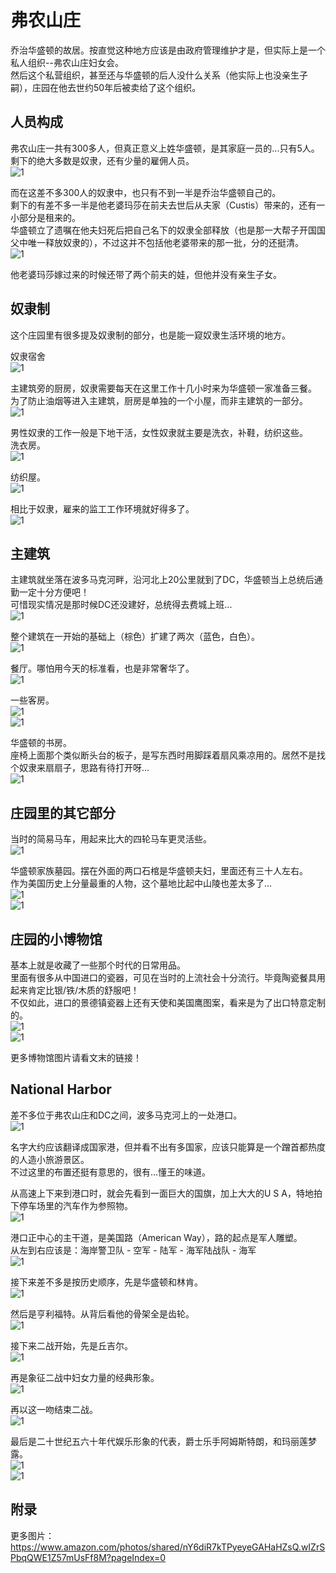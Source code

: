# 弗农山庄
乔治华盛顿的故居。按直觉这种地方应该是由政府管理维护才是，但实际上是一个私人组织--弗农山庄妇女会。  
然后这个私营组织，甚至还与华盛顿的后人没什么关系（他实际上也没亲生子嗣），庄园在他去世约50年后被卖给了这个组织。  

## 人员构成
弗农山庄一共有300多人，但真正意义上姓华盛顿，是其家庭一员的...只有5人。  
剩下的绝大多数是奴隶，还有少量的雇佣人员。  
![1](https://thumbnails-photos.amazon.com/v1/thumbnail/Jdu089mKQW-EJqMmSoJ8Zw?viewBox=1280%2C960&ownerId=A199H2MSIUK7DB&groupShareToken=nY6diR7kTPyeyeGAHaHZsQ.wIZrSPbqQWE1Z57mUsFf8M)

而在这差不多300人的奴隶中，也只有不到一半是乔治华盛顿自己的。  
剩下的有差不多一半是他老婆玛莎在前夫去世后从夫家（Custis）带来的，还有一小部分是租来的。  
华盛顿立了遗嘱在他夫妇死后把自己名下的奴隶全部释放（也是那一大帮子开国国父中唯一释放奴隶的），不过这并不包括他老婆带来的那一批，分的还挺清。  
![1](https://thumbnails-photos.amazon.com/v1/thumbnail/-0AbOlbJQJWkGGtEffGsAA?viewBox=1280%2C960&ownerId=A199H2MSIUK7DB&groupShareToken=nY6diR7kTPyeyeGAHaHZsQ.wIZrSPbqQWE1Z57mUsFf8M)

他老婆玛莎嫁过来的时候还带了两个前夫的娃，但他并没有亲生子女。

## 奴隶制
这个庄园里有很多提及奴隶制的部分，也是能一窥奴隶生活环境的地方。

奴隶宿舍  
![1](https://thumbnails-photos.amazon.com/v1/thumbnail/Uy6LuDtESkSUYtOyNk7EfA?viewBox=1280%2C414&ownerId=A199H2MSIUK7DB&groupShareToken=nY6diR7kTPyeyeGAHaHZsQ.wIZrSPbqQWE1Z57mUsFf8M)

主建筑旁的厨房，奴隶需要每天在这里工作十几小时来为华盛顿一家准备三餐。  
为了防止油烟等进入主建筑，厨房是单独的一个小屋，而非主建筑的一部分。  
![1](https://thumbnails-photos.amazon.com/v1/thumbnail/Yf5CK-xfQs6XySCKseV7wA?viewBox=1280%2C943&ownerId=A199H2MSIUK7DB&groupShareToken=nY6diR7kTPyeyeGAHaHZsQ.wIZrSPbqQWE1Z57mUsFf8M)

男性奴隶的工作一般是下地干活，女性奴隶就主要是洗衣，补鞋，纺织这些。  
洗衣房。  
![1](https://thumbnails-photos.amazon.com/v1/thumbnail/9C-M-mdNRISXDmf1N56aEw?viewBox=1280%2C964&ownerId=A199H2MSIUK7DB&groupShareToken=nY6diR7kTPyeyeGAHaHZsQ.wIZrSPbqQWE1Z57mUsFf8M)

纺织屋。  
![1](https://thumbnails-photos.amazon.com/v1/thumbnail/Vz86MU6WRuKlsVmVn9yq_w?viewBox=1280%2C964&ownerId=A199H2MSIUK7DB&groupShareToken=nY6diR7kTPyeyeGAHaHZsQ.wIZrSPbqQWE1Z57mUsFf8M)

相比于奴隶，雇来的监工工作环境就好得多了。    
![1](https://thumbnails-photos.amazon.com/v1/thumbnail/_VQj1ucoRkCGA0Xx6CS4Rg?viewBox=1280%2C964&ownerId=A199H2MSIUK7DB&groupShareToken=nY6diR7kTPyeyeGAHaHZsQ.wIZrSPbqQWE1Z57mUsFf8M)

## 主建筑
主建筑就坐落在波多马克河畔，沿河北上20公里就到了DC，华盛顿当上总统后通勤一定十分方便吧！  
可惜现实情况是那时候DC还没建好，总统得去费城上班...  
![1](https://thumbnails-photos.amazon.com/v1/thumbnail/999Vpe6LQmKOptK0a-GsEQ?viewBox=1280%2C964&ownerId=A199H2MSIUK7DB&groupShareToken=nY6diR7kTPyeyeGAHaHZsQ.wIZrSPbqQWE1Z57mUsFf8M)

整个建筑在一开始的基础上（棕色）扩建了两次（蓝色，白色）。  
![1](https://thumbnails-photos.amazon.com/v1/thumbnail/X7mRhLQiQZu6Nti7AeKGuA?viewBox=1280%2C964&ownerId=A199H2MSIUK7DB&groupShareToken=nY6diR7kTPyeyeGAHaHZsQ.wIZrSPbqQWE1Z57mUsFf8M)

餐厅。哪怕用今天的标准看，也是非常奢华了。  
![1](https://thumbnails-photos.amazon.com/v1/thumbnail/272KVcr4SFq9SJ6gxw7mJQ?viewBox=1280%2C964&ownerId=A199H2MSIUK7DB&groupShareToken=nY6diR7kTPyeyeGAHaHZsQ.wIZrSPbqQWE1Z57mUsFf8M)

一些客房。  
![1](https://thumbnails-photos.amazon.com/v1/thumbnail/tqDMmXnmTtqmqXEAqz6tZA?viewBox=1280%2C960&ownerId=A199H2MSIUK7DB&groupShareToken=nY6diR7kTPyeyeGAHaHZsQ.wIZrSPbqQWE1Z57mUsFf8M)  
![1](https://thumbnails-photos.amazon.com/v1/thumbnail/8PCa_t5YSTenM4JdLm-uBA?viewBox=1280%2C964&ownerId=A199H2MSIUK7DB&groupShareToken=nY6diR7kTPyeyeGAHaHZsQ.wIZrSPbqQWE1Z57mUsFf8M)

华盛顿的书房。  
座椅上面那个类似断头台的板子，是写东西时用脚踩着扇风乘凉用的。居然不是找个奴隶来扇扇子，思路有待打开呀...  
![1](https://thumbnails-photos.amazon.com/v1/thumbnail/rVJwAcFLQ2ONJL0hBqV8QQ?viewBox=1280%2C964&ownerId=A199H2MSIUK7DB&groupShareToken=nY6diR7kTPyeyeGAHaHZsQ.wIZrSPbqQWE1Z57mUsFf8M)

## 庄园里的其它部分
当时的简易马车，用起来比大的四轮马车更灵活些。  
![1](https://thumbnails-photos.amazon.com/v1/thumbnail/nlVdlssVRGmYQxa2idmxsA?viewBox=1280%2C964&ownerId=A199H2MSIUK7DB&groupShareToken=nY6diR7kTPyeyeGAHaHZsQ.wIZrSPbqQWE1Z57mUsFf8M)

华盛顿家族墓园。摆在外面的两口石棺是华盛顿夫妇，里面还有三十人左右。  
作为美国历史上分量最重的人物，这个墓地比起中山陵也差太多了...  
![1](https://thumbnails-photos.amazon.com/v1/thumbnail/TVvpWjQIQvmPX93jffrFnQ?viewBox=1280%2C964&ownerId=A199H2MSIUK7DB&groupShareToken=nY6diR7kTPyeyeGAHaHZsQ.wIZrSPbqQWE1Z57mUsFf8M)  
![1](https://thumbnails-photos.amazon.com/v1/thumbnail/FI5JogMJS0eGGVrpa8A3mw?viewBox=1280%2C964&ownerId=A199H2MSIUK7DB&groupShareToken=nY6diR7kTPyeyeGAHaHZsQ.wIZrSPbqQWE1Z57mUsFf8M)

## 庄园的小博物馆
基本上就是收藏了一些那个时代的日常用品。  
里面有很多从中国进口的瓷器，可见在当时的上流社会十分流行。毕竟陶瓷餐具用起来肯定比银/铁/木质的舒服吧！  
不仅如此，进口的景德镇瓷器上还有天使和美国鹰图案，看来是为了出口特意定制的。  
![1](https://thumbnails-photos.amazon.com/v1/thumbnail/G7fMUd7YSjyhciy2w_fvvQ?viewBox=1280%2C964&ownerId=A199H2MSIUK7DB&groupShareToken=nY6diR7kTPyeyeGAHaHZsQ.wIZrSPbqQWE1Z57mUsFf8M)  
![1](https://thumbnails-photos.amazon.com/v1/thumbnail/gXMrdNMnREm17rYTu4YsEQ?viewBox=1280%2C960&ownerId=A199H2MSIUK7DB&groupShareToken=nY6diR7kTPyeyeGAHaHZsQ.wIZrSPbqQWE1Z57mUsFf8M)

更多博物馆图片请看文末的链接！

## National Harbor
差不多位于弗农山庄和DC之间，波多马克河上的一处港口。  
![1](https://thumbnails-photos.amazon.com/v1/thumbnail/R2c7CWoaSFmTbOyhgYncDQ?viewBox=500%2C808&ownerId=A199H2MSIUK7DB&groupShareToken=nY6diR7kTPyeyeGAHaHZsQ.wIZrSPbqQWE1Z57mUsFf8M)

名字大约应该翻译成国家港，但并看不出有多国家，应该只能算是一个蹭首都热度的人造小旅游景区。  
不过这里的布置还挺有意思的，很有...懂王的味道。  

从高速上下来到港口时，就会先看到一面巨大的国旗，加上大大的U S A，特地拍下停车场里的汽车作为参照物。  
![1](https://thumbnails-photos.amazon.com/v1/thumbnail/LRDnHDGcRIeyoxShGDwkow?viewBox=1280%2C964&ownerId=A199H2MSIUK7DB&groupShareToken=nY6diR7kTPyeyeGAHaHZsQ.wIZrSPbqQWE1Z57mUsFf8M)

港口正中心的主干道，是美国路（American Way），路的起点是军人雕塑。  
从左到右应该是：海岸警卫队 - 空军 - 陆军 - 海军陆战队 - 海军  
![1](https://thumbnails-photos.amazon.com/v1/thumbnail/b6VoEa3IRA6HVqXvtxSs1w?viewBox=1280%2C964&ownerId=A199H2MSIUK7DB&groupShareToken=nY6diR7kTPyeyeGAHaHZsQ.wIZrSPbqQWE1Z57mUsFf8M)

接下来差不多是按历史顺序，先是华盛顿和林肯。  
![1](https://thumbnails-photos.amazon.com/v1/thumbnail/wy450GxfRh2c8eNz56afuQ?viewBox=1280%2C964&ownerId=A199H2MSIUK7DB&groupShareToken=nY6diR7kTPyeyeGAHaHZsQ.wIZrSPbqQWE1Z57mUsFf8M)

然后是亨利福特。从背后看他的骨架全是齿轮。  
![1](https://thumbnails-photos.amazon.com/v1/thumbnail/sTfv_EZmRfKKsk6f51tzcA?viewBox=730%2C970&ownerId=A199H2MSIUK7DB&groupShareToken=nY6diR7kTPyeyeGAHaHZsQ.wIZrSPbqQWE1Z57mUsFf8M)

接下来二战开始，先是丘吉尔。  
![1](https://thumbnails-photos.amazon.com/v1/thumbnail/-uRZtSUBQ3SLhZRCvlW_wg?viewBox=730%2C970&ownerId=A199H2MSIUK7DB&groupShareToken=nY6diR7kTPyeyeGAHaHZsQ.wIZrSPbqQWE1Z57mUsFf8M)

再是象征二战中妇女力量的经典形象。  
![1](https://thumbnails-photos.amazon.com/v1/thumbnail/aEHEyNJzQO20Ww0HynPLJw?viewBox=730%2C970&ownerId=A199H2MSIUK7DB&groupShareToken=nY6diR7kTPyeyeGAHaHZsQ.wIZrSPbqQWE1Z57mUsFf8M)

再以这一吻结束二战。  
![1](https://thumbnails-photos.amazon.com/v1/thumbnail/2ATphGIOQF2EDZythwk1TQ?viewBox=730%2C970&ownerId=A199H2MSIUK7DB&groupShareToken=nY6diR7kTPyeyeGAHaHZsQ.wIZrSPbqQWE1Z57mUsFf8M)

最后是二十世纪五六十年代娱乐形象的代表，爵士乐手阿姆斯特朗，和玛丽莲梦露。  
![1](https://thumbnails-photos.amazon.com/v1/thumbnail/gnlEHpdnRMeYbiKlGrDPdA?viewBox=730%2C970&ownerId=A199H2MSIUK7DB&groupShareToken=nY6diR7kTPyeyeGAHaHZsQ.wIZrSPbqQWE1Z57mUsFf8M)  
![1](https://thumbnails-photos.amazon.com/v1/thumbnail/C0fEP6OWRWGmAFHyUKDHzQ?viewBox=730%2C970&ownerId=A199H2MSIUK7DB&groupShareToken=nY6diR7kTPyeyeGAHaHZsQ.wIZrSPbqQWE1Z57mUsFf8M)

## 附录
更多图片：https://www.amazon.com/photos/shared/nY6diR7kTPyeyeGAHaHZsQ.wIZrSPbqQWE1Z57mUsFf8M?pageIndex=0